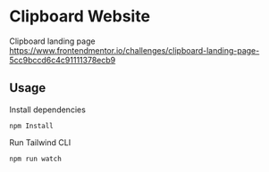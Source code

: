 # Clipboard Website

Clipboard landing page https://www.frontendmentor.io/challenges/clipboard-landing-page-5cc9bccd6c4c91111378ecb9

## Usage

Install dependencies

```
npm Install
```

Run Tailwind CLI

```
npm run watch
```